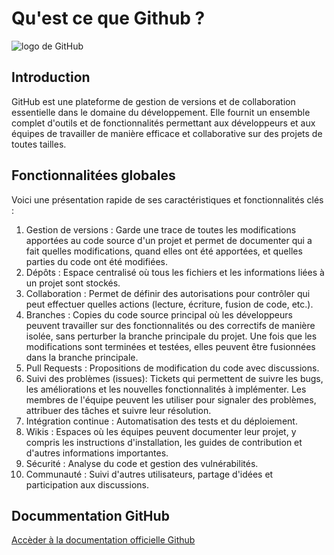 # Qu'est ce que Github ?

![logo de GitHub](https://www.lebigdata.fr/wp-content/uploads/2021/03/DataLab_-_Chapitre_0_-_Fabriquer_sa_station_de_mesure_connect_e_github-logo-640x320-1.png)

## Introduction

GitHub est une plateforme de gestion de versions et de collaboration essentielle dans le domaine du développement. Elle fournit un ensemble complet d'outils et de fonctionnalités permettant aux développeurs et aux équipes de travailler de manière efficace et collaborative sur des projets de toutes tailles.

## Fonctionnalitées globales

Voici une présentation rapide de ses caractéristiques et fonctionnalités clés :

1) Gestion de versions : Garde une trace de toutes les modifications apportées au code source d'un projet et permet de documenter qui a fait quelles modifications, quand elles ont été apportées, et quelles parties du code ont été modifiées.
2) Dépôts : Espace centralisé où tous les fichiers et les informations liées à un projet sont stockés.
3) Collaboration : Permet de définir des autorisations pour contrôler qui peut effectuer quelles actions (lecture, écriture, fusion de code, etc.).
4) Branches : Copies du code source principal où les développeurs peuvent travailler sur des fonctionnalités ou des correctifs de manière isolée, sans perturber la branche principale du projet. Une fois que les modifications sont terminées et testées, elles peuvent être fusionnées dans la branche principale.
5) Pull Requests : Propositions de modification du code avec discussions.
6) Suivi des problèmes (issues): Tickets qui permettent de suivre les bugs, les améliorations et les nouvelles fonctionnalités à implémenter. Les membres de l'équipe peuvent les utiliser pour signaler des problèmes, attribuer des tâches et suivre leur résolution.
7) Intégration continue : Automatisation des tests et du déploiement.
8) Wikis : Espaces où les équipes peuvent documenter leur projet, y compris les instructions d'installation, les guides de contribution et d'autres informations importantes.
9) Sécurité : Analyse du code et gestion des vulnérabilités.
10) Communauté : Suivi d'autres utilisateurs, partage d'idées et participation aux discussions.

## Docummentation GitHub

[Accèder à la documentation officielle Github](https://docs.github.com/)
